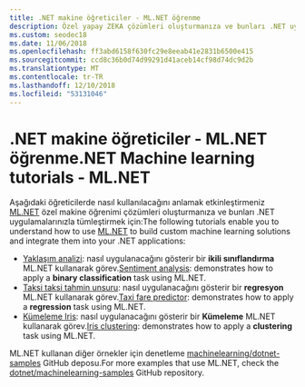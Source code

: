 ```yaml
---
title: .NET makine öğreticiler - ML.NET öğrenme
description: Özel yapay ZEKA çözümleri oluşturmanıza ve bunları .NET uygulamalarınızla tümleştirin hakkında bilgi edinmek için ML.NET öğreticileri keşfedin.
ms.custom: seodec18
ms.date: 11/06/2018
ms.openlocfilehash: ff3abd6158f630fc29e8eeab41e2831b6500e415
ms.sourcegitcommit: ccd8c36b0d74d99291d41aceb14cf98d74dc9d2b
ms.translationtype: MT
ms.contentlocale: tr-TR
ms.lasthandoff: 12/10/2018
ms.locfileid: "53131046"
---
```

# <a name="net-machine-learning-tutorials---mlnet"></a><span data-ttu-id="97db0-103">.NET makine öğreticiler - ML.NET öğrenme</span><span class="sxs-lookup"><span data-stu-id="97db0-103">.NET Machine learning tutorials - ML.NET</span></span>

<span data-ttu-id="97db0-104">Aşağıdaki öğreticilerde nasıl kullanılacağını anlamak etkinleştirmeniz [ML.NET](../index.md) özel makine öğrenimi çözümleri oluşturmanıza ve bunları .NET uygulamalarınızla tümleştirmek için:</span><span class="sxs-lookup"><span data-stu-id="97db0-104">The following tutorials enable you to understand how to use [ML.NET](../index.md) to build custom machine learning solutions and integrate them into your .NET applications:</span></span>

- <span data-ttu-id="97db0-105">[Yaklaşım analizi](sentiment-analysis.md): nasıl uygulanacağını gösterir bir **ikili sınıflandırma** ML.NET kullanarak görev.</span><span class="sxs-lookup"><span data-stu-id="97db0-105">[Sentiment analysis](sentiment-analysis.md): demonstrates how to apply a **binary classification** task using ML.NET.</span></span>
- <span data-ttu-id="97db0-106">[Taksi taksi tahmin unsuru](taxi-fare.md): nasıl uygulanacağını gösterir bir **regresyon** ML.NET kullanarak görev.</span><span class="sxs-lookup"><span data-stu-id="97db0-106">[Taxi fare predictor](taxi-fare.md): demonstrates how to apply a **regression** task using ML.NET.</span></span>
- <span data-ttu-id="97db0-107">[Kümeleme Iris](iris-clustering.md): nasıl uygulanacağını gösterir bir **Kümeleme** ML.NET kullanarak görev.</span><span class="sxs-lookup"><span data-stu-id="97db0-107">[Iris clustering](iris-clustering.md): demonstrates how to apply a **clustering** task using ML.NET.</span></span>

<span data-ttu-id="97db0-108">ML.NET kullanan diğer örnekler için denetleme [machinelearning/dotnet-samples](https://github.com/dotnet/machinelearning-samples) GitHub deposu.</span><span class="sxs-lookup"><span data-stu-id="97db0-108">For more examples that use ML.NET, check the [dotnet/machinelearning-samples](https://github.com/dotnet/machinelearning-samples) GitHub repository.</span></span>
